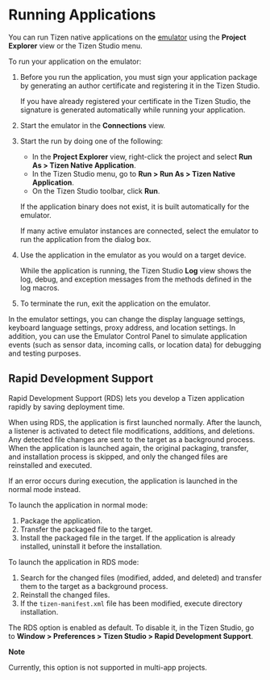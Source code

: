 # Running Applications

You can run Tizen native applications on the [emulator](../../../../org.tizen.studio/html/common_tools/emulator.htm) using the **Project Explorer** view or the Tizen Studio menu.

To run your application on the emulator:

1. Before you run the application, you must sign your application package by generating an author certificate and registering it in the Tizen Studio.

   If you have already registered your certificate in the Tizen Studio, the signature is generated automatically while running your application.

2. Start the emulator in the **Connections** view.

3. Start the run by doing one of the following:

   - In the **Project Explorer** view, right-click the project and select **Run As > Tizen Native Application**.
   - In the Tizen Studio menu, go to **Run > Run As > Tizen Native Application**.
   - On the Tizen Studio toolbar, click **Run**.

   If the application binary does not exist, it is built automatically for the emulator.

   If many active emulator instances are connected, select the emulator to run the application from the dialog box.

4. Use the application in the emulator as you would on a target device.

   While the application is running, the Tizen Studio **Log** view shows the log, debug, and exception messages from the methods defined in the log macros.

5. To terminate the run, exit the application on the emulator.

In the emulator settings, you can change the display language settings, keyboard language settings, proxy address, and location settings. In addition, you can use the Emulator Control Panel to simulate application events (such as sensor data, incoming calls, or location data) for debugging and testing purposes.

## Rapid Development Support

Rapid Development Support (RDS) lets you develop a Tizen application rapidly by saving deployment time.

When using RDS, the application is first launched normally. After the launch, a listener is activated to detect file modifications, additions, and deletions. Any detected file changes are sent to the target as a background process. When the application is launched again, the original packaging, transfer, and installation process is skipped, and only the changed files are reinstalled and executed.

If an error occurs during execution, the application is launched in the normal mode instead.

To launch the application in normal mode:

1. Package the application.
2. Transfer the packaged file to the target.
3. Install the packaged file in the target. If the application is already installed, uninstall it before the installation.

To launch the application in RDS mode:

1. Search for the changed files (modified, added, and deleted) and transfer them to the target as a background process.
2. Reinstall the changed files.
3. If the `tizen-manifest.xml` file has been modified, execute directory installation.

The RDS option is enabled as default. To disable it, in the Tizen Studio, go to **Window > Preferences > Tizen Studio > Rapid Development Support**.

**Note**

Currently, this option is not supported in multi-app projects.